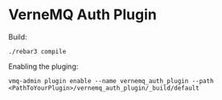 # VerneMQ Auth Plugin

Build:

    ./rebar3 compile

Enabling the pluging:

    vmq-admin plugin enable --name vernemq_auth_plugin --path <PathToYourPlugin>/vernemq_auth_plugin/_build/default

